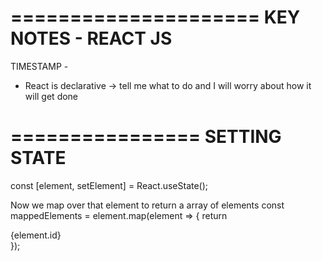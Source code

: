 =====================
KEY NOTES - REACT JS
=====================
TIMESTAMP - 
- React is declarative -> tell me what to do and I will worry about how it will get done

================
SETTING STATE
================
const [element, setElement] = React.useState(<SET IT TO ANYTHING WE WANT>);

Now we map over that element to return a array of elements 
const mappedElements = element.map(element => {
    return <div> {element.id} </div>
});
